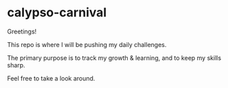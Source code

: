 # calypso-carnival
Greetings!

This repo is where I will be pushing my daily challenges.

The primary purpose is to track my growth & learning, and to keep my skills sharp.

Feel free to take a look around.